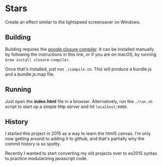 # Stars

Create an effect similar to the lightspeed screensaver on Windows.

## Building

Building requires the [google closure compiler](https://github.com/google/closure-compiler).
It can be installed manually by following the instructions in this link, or
if you are on macOS, by running `brew install closure-compiler`.

Once that's installed, just run `./compile.sh`. This will produce a bundle.js
and a bundle.js.map file.

## Running

Just open the __index.html__ file in a browser. Alternatively, run the `./run.sh`
script to start up a simple http server and hit `localhost:8000`.

## History

I started this project in 2015 as a way to learn the html5 canvas. I'm only now
getting around to adding it to github, and that's partially why the commit
history is so spotty.

Recently I wanted to start converting my old projects over to es2015 syntax
to practice modularizing javascript code.
